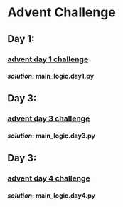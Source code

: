 # Advent Challenge

## Day 1:
### [advent day 1 challenge](https://adventofcode.com/2022/day/1)
#### **_**solution**_**: main_logic.day1.py 

## Day 3:
### [advent day 3 challenge](https://adventofcode.com/2022/day/3)
#### **_**solution**_**: main_logic.day3.py 

## Day 3:
### [advent day 4 challenge](https://adventofcode.com/2022/day/4)
#### **_**solution**_**: main_logic.day4.py 
